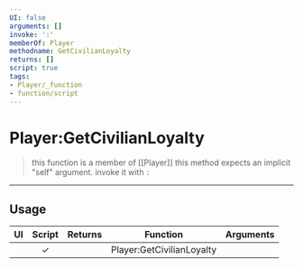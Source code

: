 ```yaml
---
UI: false
arguments: []
invoke: ':'
memberOf: Player
methodname: GetCivilianLoyalty
returns: []
script: true
tags:
- Player/_function
- function/script
---
```

# Player:GetCivilianLoyalty
> this function is a member of [[Player]]
> this method expects an implicit "self" argument. invoke it with `:`
-----
## Usage
|  UI | Script | Returns | Function | Arguments |
|:---:|:------:|-------:|:--------:|:---------|
| |✓||Player:GetCivilianLoyalty||
